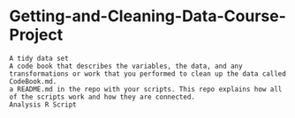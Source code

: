 # Getting-and-Cleaning-Data-Course-Project

    A tidy data set
    A code book that describes the variables, the data, and any transformations or work that you performed to clean up the data called CodeBook.md. 
    a README.md in the repo with your scripts. This repo explains how all of the scripts work and how they are connected.
    Analysis R Script
